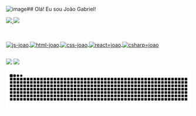 ![image](https://github.com/JoaoFreitasGab/JoaoFreitasGab/assets/83920066/577b4bd1-f331-4a46-992d-d81945115e49)## Olá! Eu sou João Gabriel!

<div>
  <a href="https://github.com/JoaoFreitasGab">
  <img height="180cm" src="https://github-readme-stats.vercel.app/api?username=JoaoFreitasGab&show_icons=truetheme&theme=merko&include_all_comits=true&count_private=true"/>  
  <img height="180cm" src="https://github-readme-stats.vercel.app/api/top-langs/?username=JoaoFreitasGab&layout=compact&langs_count=16&theme=merko"/>
</div>
  
 
  ##
 
  
<div style="display: inline_block"><br>
  <img align="center" alt="js-joao" height="50" width="50" src="https://cdn.icon-icons.com/icons2/2107/PNG/512/file_type_js_official_icon_130509.png">
  <img align="center" alt="html-joao" height="50" width="50" src="https://cdn.icon-icons.com/icons2/2107/PNG/512/file_type_html_icon_130541.png">
  <img align="center" alt="css-joao" height="50" width="50" src="https://cdn.icon-icons.com/icons2/2107/PNG/512/file_type_css_icon_130661.png">
  <img align="center" alt="react=joao" height="50" width="50" src="https://cdn.icon-icons.com/icons2/2415/PNG/128/react_original_logo_icon_146374.png">
  <img align="center" alt="csharp=joao" height="50" width="50" src="[https://cdn.icon-icons.com/icons2/2148/PNG/512/c_icon_132529.png](https://icon.icepanel.io/Technology/svg/C%23-%28CSharp%29.svg)">



  </div>
  
  
  ##
  
  
  <div >
    <a href="mailto:joao.gcamargo@gmail.com"><img src=https://img.shields.io/badge/Gmail-D14836?style=for-the-badge&logo=gmail&logoColor=white
""></a>
    <a href="https://www.linkedin.com/in/jo%C3%A3o-gabriel-camargo-de-freitas-61568b189/"><img src=https://img.shields.io/badge/LinkedIn-0077B5?style=for-the-badge&logo=linkedin&logoColor=white></a>
   </div>
  
  
   ![Snake animation](https://github.com/JoaoFreitasGab/JoaoFreitasGab/blob/output/github-contribution-grid-snake.svg)
  
  
  
  
  
  
  
  
  
  
